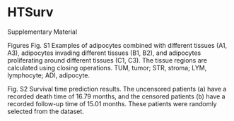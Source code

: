 # HTSurv
Supplementary Material

Figures
Fig. S1 Examples of adipocytes combined with different tissues (A1, A3), adipocytes invading different tissues (B1, B2), and adipocytes proliferating around different tissues (C1, C3). The tissue regions are calculated using closing operations. TUM, tumor; STR, stroma; LYM, lymphocyte; ADI, adipocyte. 

Fig. S2 Survival time prediction results. The uncensored patients (a) have a recorded death time of 16.79 months, and the censored patients (b) have a recorded follow-up time of 15.01 months. These patients were randomly selected from the dataset.
